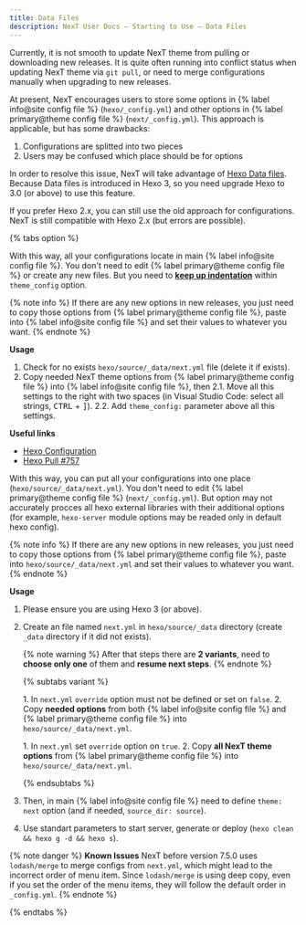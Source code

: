 ```yaml
---
title: Data Files
description: NexT User Docs – Starting to Use – Data Files
---
```


Currently, it is not smooth to update NexT theme from pulling or downloading new releases. It is quite often running into conflict status when updating NexT theme via `git pull`, or need to merge configurations manually when upgrading to new releases.

 At present, NexT encourages users to store some options in {% label info@site config file %} (`hexo/_config.yml`) and other options in {% label primary@theme config file %} (`next/_config.yml`). This approach is applicable, but has some drawbacks:
1. Configurations are splitted into two pieces
2. Users may be confused which place should be for options

In order to resolve this issue, NexT will take advantage of [Hexo Data files](https://hexo.io/docs/data-files). Because Data files is introduced in Hexo 3, so you need upgrade Hexo to 3.0 (or above) to use this feature.

If you prefer Hexo 2.x, you can still use the old approach for configurations. NexT is still compatible with Hexo 2.x (but errors are possible).

{% tabs option %}
<!-- tab {% label success@Hexo-Way %} -->
With this way, all your configurations locate in main {% label info@site config file %}.
You don't need to edit {% label primary@theme config file %} or create any new files.
But you need to **[keep up indentation](/docs/troubleshooting/#Keep-up-indentation)** within `theme_config` option.

{% note info %}
If there are any new options in new releases, you just need to copy those options from {% label primary@theme config file %}, paste into {% label info@site config file %} and set their values to whatever you want.
{% endnote %}

**Usage**

1. Check for no exists `hexo/source/_data/next.yml` file (delete it if exists).
2. Copy needed NexT theme options from {% label primary@theme config file %} into {% label info@site config file %}, then
   2.1. Move all this settings to the right with two spaces (in Visual Studio Code: select all strings, <kbd>CTRL</kbd> + <kbd>]</kbd>).
   2.2. Add `theme_config:` parameter above all this settings.

**Useful links**

* [Hexo Configuration](https://hexo.io/docs/configuration#Overriding-Theme-Config)
* [Hexo Pull #757](https://github.com/hexojs/hexo/pull/757)

<!-- endtab -->

<!-- tab NexT-Way -->
With this way, you can put all your configurations into one place (`hexo/source/_data/next.yml`).
You don't need to edit {% label primary@theme config file %} (`next/_config.yml`).
But option may not accurately procces all hexo external libraries with their additional options (for example, `hexo-server` module options may be readed only in default hexo config).

{% note info %}
If there are any new options in new releases, you just need to copy those options from {% label primary@theme config file %}, paste into `hexo/source/_data/next.yml` and set their values to whatever you want.
{% endnote %}

**Usage**

1. Please ensure you are using Hexo 3 (or above).
2. Create an file named `next.yml` in `hexo/source/_data` directory (create `_data` directory if it did not exists).

   {% note warning %}
   After that steps there are **2 variants**, need to **choose only one** of them and **resume next steps**.
   {% endnote %}

   {% subtabs variant %}
   <!-- tab <strong><code>override: false</code></strong> -->
   1\. In `next.yml` `override` option must not be defined or set on `false`.
   2\. Copy **needed options** from both {% label info@site config file %} and {% label primary@theme config file %} into `hexo/source/_data/next.yml`.
   <!-- endtab -->

   <!-- tab <code>override: true</code> -->
   1\. In `next.yml` set `override` option on `true`.
   2\. Copy **all NexT theme options** from {% label primary@theme config file %} into `hexo/source/_data/next.yml`.
   <!-- endtab -->
   {% endsubtabs %}
3. Then, in main {% label info@site config file %} need to define `theme: next` option (and if needed, `source_dir: source`).
4. Use standart parameters to start server, generate or deploy (`hexo clean && hexo g -d && hexo s`).

{% note danger %}
**Known Issues**
NexT before version 7.5.0 uses `lodash/merge` to merge configs from `next.yml`, which might lead to the incorrect order of menu item. Since `lodash/merge` is using deep copy, even if you set the order of the menu items, they will follow the default order in `_config.yml`.
{% endnote %}

<!-- endtab -->
{% endtabs %}
